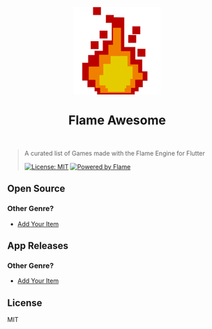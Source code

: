 <div align="center">
	<img width="200" height="auto" src="media/logo.png" alt="Awesome">
	<h1>Flame Awesome</h1>
	<br>
</div>

> A curated list of Games made with the Flame Engine for Flutter
>
> [![License: MIT](https://img.shields.io/github/license/flame-engine/flame-awesome?style=flat-square)](https://opensource.org/licenses/MIT) [![Powered by Flame](https://img.shields.io/badge/Powered%20by-%F0%9F%94%A5-orange.svg?style=flat-square)](https://flame-engine.org)<br>

## Open Source

### Other Genre?

- [Add Your Item](https://github.com/flame-engine/flame-awesome/pulls)

## App Releases

### Other Genre?

- [Add Your Item](https://github.com/flame-engine/flame-awesome/pulls)

## License

MIT

